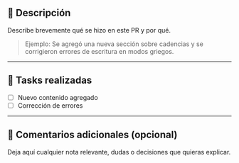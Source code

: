 ## 📌 Descripción

Describe brevemente qué se hizo en este PR y por qué.

> Ejemplo: Se agregó una nueva sección sobre cadencias y se corrigieron errores de escritura en modos griegos.

---

## 🔨 Tasks realizadas

- [ ] Nuevo contenido agregado
- [ ] Corrección de errores

---

## 💬 Comentarios adicionales (opcional)

Deja aquí cualquier nota relevante, dudas o decisiones que quieras explicar.
